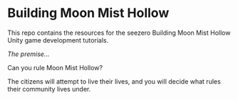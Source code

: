 ﻿# Building Moon Mist Hollow

This repo contains the resources for the seezero Building Moon Mist Hollow Unity game development tutorials.

*The premise...*

Can you rule Moon Mist Hollow?

The citizens will attempt to live their lives, and you will decide what rules their community lives under.